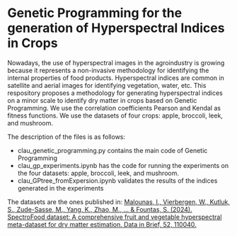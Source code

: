 # Genetic Programming for the generation of Hyperspectral Indices in Crops

Nowadays, the use of hyperspectral images in the agroindustry is growing because it represents a non-invasive methodology for identifying the internal properties of food products. Hyperspectral indices are common in satellite and aerial images for identifying vegetation, water, etc. This respository proposes a methodology for generating hyperspectral indices on a minor scale to identify dry matter in crops based on Genetic Programming. We use the correlation coefficients Pearson and Kendal as fitness functions. We use the datasets of four crops: apple, broccoli, leek, and mushroom. 

The description of the files is as follows:
- clau_genetic_programming.py contains the main code of Genetic Programming
- clau_gp_experiments.ipynb has the code for running the experiments on the four datasets: apple, broccoli, leek, and mushroom.
- clau_GPtree_fromExpersion.ipynb validates the results of the indices generated in the experiments

The datasets are the ones published in:
[Malounas, I., Vierbergen, W., Kutluk, S., Zude-Sasse, M., Yang, K., Zhao, M., ... & Fountas, S. (2024). SpectroFood dataset: A comprehensive fruit and vegetable hyperspectral meta-dataset for dry matter estimation. Data in Brief, 52, 110040.](https://www.sciencedirect.com/science/article/pii/S2352340924000143)

